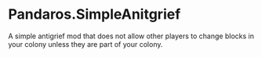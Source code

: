 # Pandaros.SimpleAnitgrief
A simple antigrief mod that does not allow other players to change blocks in your colony unless they are part of your colony.
